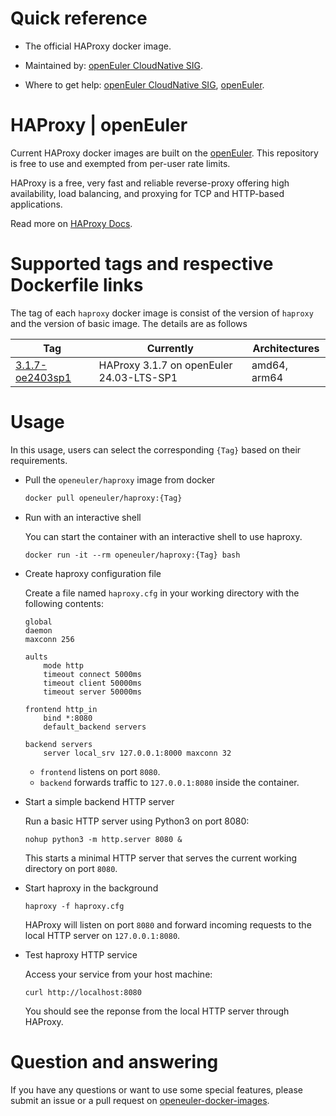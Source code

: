 # Quick reference

- The official HAProxy docker image.

- Maintained by: [openEuler CloudNative SIG](https://gitee.com/openeuler/cloudnative).

- Where to get help: [openEuler CloudNative SIG](https://gitee.com/openeuler/cloudnative), [openEuler](https://gitee.com/openeuler/community).

# HAProxy | openEuler
Current HAProxy docker images are built on the [openEuler](https://repo.openeuler.org/). This repository is free to use and exempted from per-user rate limits.

HAProxy is a free, very fast and reliable reverse-proxy offering high availability, load balancing, and proxying for TCP and HTTP-based applications.

Read more on [HAProxy Docs](http://docs.haproxy.org/).

# Supported tags and respective Dockerfile links
The tag of each `haproxy` docker image is consist of the version of `haproxy` and the version of basic image. The details are as follows

| Tag                                                                                                                              | Currently                                     |   Architectures  |
|----------------------------------------------------------------------------------------------------------------------------------|-----------------------------------------------|------------------|
| [3.1.7-oe2403sp1](https://gitee.com/openeuler/openeuler-docker-images/blob/master/Others/haproxy/3.1.7/24.03-lts-sp1/Dockerfile) | HAProxy 3.1.7 on openEuler 24.03-LTS-SP1 | amd64, arm64 |

# Usage
In this usage, users can select the corresponding `{Tag}` based on their requirements.

- Pull the `openeuler/haproxy` image from docker

	```bash
	docker pull openeuler/haproxy:{Tag}
	```

- Run with an interactive shell

    You can start the container with an interactive shell to use haproxy.
    ```
    docker run -it --rm openeuler/haproxy:{Tag} bash
    ```

- Create haproxy configuration file
    
    Create a file named `haproxy.cfg` in your working directory with the following contents:
    ```
    global
    daemon
    maxconn 256

    aults
        mode http
        timeout connect 5000ms
        timeout client 50000ms
        timeout server 50000ms

    frontend http_in
        bind *:8080
        default_backend servers

    backend servers
        server local_srv 127.0.0.1:8000 maxconn 32
    ```
    * `frontend` listens on port `8080`.
    * `backend` forwards traffic to `127.0.0.1:8080` inside the container.
  
- Start a simple backend HTTP server

    Run a basic HTTP server using Python3 on port 8080:
    ```
    nohup python3 -m http.server 8080 &
    ```
    This starts a minimal HTTP server that serves the current working directory on port `8080`.
  
- Start haproxy in the background

    ```
    haproxy -f haproxy.cfg
    ```
    HAProxy will listen on port `8080` and forward incoming requests to the local HTTP server on `127.0.0.1:8080`.
  
- Test haproxy HTTP service

    Access your service from your host machine:
    ```
    curl http://localhost:8080
    ```
    You should see the reponse from the local HTTP server through HAProxy.
  
# Question and answering
If you have any questions or want to use some special features, please submit an issue or a pull request on [openeuler-docker-images](https://gitee.com/openeuler/openeuler-docker-images).